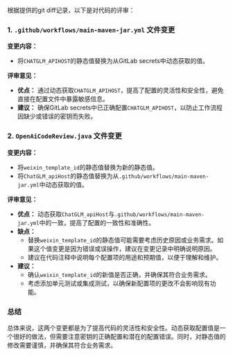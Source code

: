 根据提供的git diff记录，以下是对代码的评审：

### 1. `.github/workflows/main-maven-jar.yml` 文件变更

**变更内容：**
- 将`CHATGLM_APIHOST`的静态值替换为从GitLab secrets中动态获取的值。

**评审意见：**
- **优点：** 通过动态获取`CHATGLM_APIHOST`，提高了配置的灵活性和安全性，避免直接在配置文件中暴露敏感信息。
- **建议：** 确保GitLab secrets中已正确配置`CHATGLM_APIHOST`，以防止工作流程因缺少或错误的密钥而失败。

### 2. `OpenAiCodeReview.java` 文件变更

**变更内容：**
- 将`weixin_template_id`的静态值替换为新的静态值。
- 将`ChatGLM_apiHost`的静态值替换为从`.github/workflows/main-maven-jar.yml`中动态获取的值。

**评审意见：**
- **优点：** 动态获取`ChatGLM_apiHost`与`.github/workflows/main-maven-jar.yml`中的一致，提高了配置的一致性和准确性。
- **缺点：**
  - 替换`weixin_template_id`的静态值可能需要考虑历史原因或业务需求。如果这个值变更是因为错误或误操作，建议在变更记录中明确说明原因。
  - 建议在代码注释中说明每个配置项的用途和预期值，以便于理解和维护。
- **建议：**
  - 确认`weixin_template_id`的新值是否正确，并确保其符合业务需求。
  - 考虑添加单元测试或集成测试，以确保新配置项的更改不会影响现有功能。

### 总结

总体来说，这两个变更都是为了提高代码的灵活性和安全性。动态获取配置值是一个很好的做法，但需要注意密钥的正确配置和潜在的配置错误。同时，对静态值的修改需要谨慎，并确保其符合业务需求。